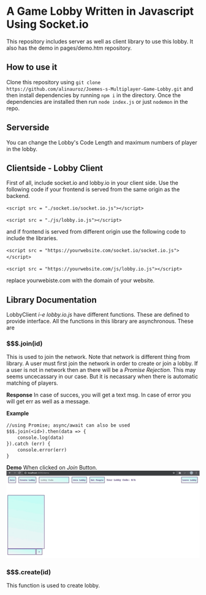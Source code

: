 # A Game Lobby Written in Javascript Using Socket.io

This repository includes server as well as client library to use this lobby. It also has the demo in pages/demo.htm repository.

## How to use it

Clone this repository using `git clone https://github.com/alinauroz/Joemes-s-Multiplayer-Game-Lobby.git` and then install dependencies by running `npm i` in the directory. Once the dependencies are installed then run `node index.js` or just `nodemon` in the repo.

## Serverside

You can change the Lobby's Code Length and maximum numbers of player in the lobby.

## Clientside - Lobby Client

First of all, include socket.io and lobby.io in your client side. Use the following code if your frontend is served from the same origin as the backend.

`<script src = "./socket.io/socket.io.js"></script>`

`<script src = "./js/lobby.io.js"></script>`

and if frontend is served from different origin use the following code to include the libraries.

`<script src = "https://yourwebsite.com/socket.io/socket.io.js"></script>`

`<script src = "https://yourwebsite.com/js/lobby.io.js"></script>`

replace yourwebiste.com with the domain of your website.

## Library Documentation

LobbyClient _i-e lobby.io.js_ have different functions. These are defined to provide interface. All the functions in this library are asynchronous. These are

### $$$.join(id) 
This is used to join the network. Note that network is different thing from library. A user must first join the network in order to create or join a lobby. If a user is not in network then an there will be a _Promise Rejection._
This may seems uncecassary in our case. But it is necassary when there is automatic matching of players.

__Response__
In case of succes, you will get a text msg. In case of error you will get err as well as a message.

__Example__

```
//using Promise; async/await can also be used
$$$.join(<id>).then(data => {
    console.log(data)
}).catch (err) {
    console.error(err)
}
```

__Demo__
When clicked on _Join_ Button.
![Demo of Joining](https://raw.githubusercontent.com/alinauroz/Joemes-s-Multiplayer-Game-Lobby/master/public/gifs/join.gif?token=AJHWZO2TA7AKBYN52H2XTW262IR3M)

### $$$.create(id)

This function is used to create lobby. 




